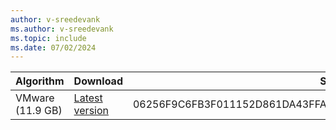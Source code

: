 ```yaml
---
author: v-sreedevank
ms.author: v-sreedevank
ms.topic: include
ms.date: 07/02/2024
---
```


   **Algorithm** | **Download** | **SHA256**
        --- | --- | ---
        VMware (11.9 GB) | [Latest version](https://go.microsoft.com/fwlink/?linkid=2191954) | 06256F9C6FB3F011152D861DA43FFA1C5C8FF966931D5CE00F1F252D3A2F4723   